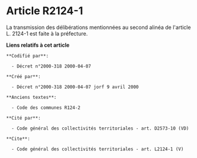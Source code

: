 # Article R2124-1

La transmission des délibérations mentionnées au second alinéa de l'article L. 2124-1 est faite à la préfecture.

**Liens relatifs à cet article**

	**Codifié par**:

	  - Décret n°2000-318 2000-04-07

	**Créé par**:

	  - Décret n°2000-318 2000-04-07 jorf 9 avril 2000

	**Anciens textes**:

	  - Code des communes R124-2

	**Cité par**:

	  - Code général des collectivités territoriales - art. D2573-10 (VD)

	**Cite**:

	  - Code général des collectivités territoriales - art. L2124-1 (V)
